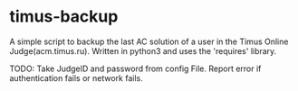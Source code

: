# timus-backup

A simple script to backup the last AC solution of a user in the Timus Online Judge(acm.timus.ru). 
Written in python3 and uses the 'requires' library.

TODO:
    Take JudgeID and password from config File.
    Report error if authentication fails or network fails.
